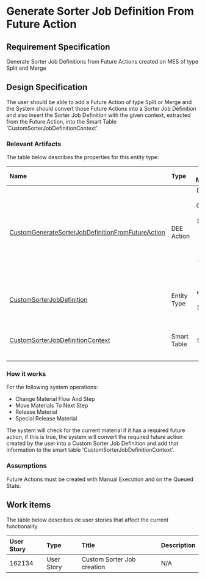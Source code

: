 # Generate Sorter Job Definition From Future Action

## Requirement Specification
Generate Sorter Job Definitions from Future Actions created on MES of type Split and Merge

## Design Specification
The user should be able to add a Future Action of type Split or Merge and the System should convert those Future Actions into a Sorter Job Definition and also insert the Sorter Job Definition with the given context, extracted from the Future Action, into the Smart Table 'CustomSorterJobDefinitionContext'.
### Relevant Artifacts
The table below describes the properties for this entity type:

Name          | Type      | Is Mandatory | Data Type | Description 
:------------ | :-------- | :----------: | :-------- | :-----------
[CustomGenerateSorterJobDefinitionFromFutureAction](/cmf.custom.help/techspec>artifacts>deeactions>CustomGenerateSorterJobDefinitionFromFutureAction) | DEE Action | Dee action to Generate a Custom Sorter Job Definition if exists a Required Future Action for a given material.
[CustomSorterJobDefinition](/cmf.custom.help/techspec>artifacts>entitytypes>CustomSorterJobDefinition) | Entity Type | Custom entity type Custom Sorter Job Definition
[CustomSorterJobDefinitionContext](/cmf.custom.help/techspec>artifacts>smarttables>CustomSorterJobDefinitionContext) | Smart Table | Holds Custom Sorter Job Definition Contexts

### How it works
For the following system operations:

- Change Material Flow And Step
- Move Materials To Next Step
- Release Material
- Special Release Material

The system will check for the current material if it has a required future action, if this is true, the system will convert the required future action created by the user into a Custom Sorter Job Definition and add that information to the smart table 'CustomSorterJobDefinitionContext'.

### Assumptions
Future Actions must be created with Manual Execution and on the Queued State.

## Work items

The table below describes de user stories that affect the current functionality

User Story  | Type       | Title                                    | Description
:---------- | :--------- | :--------------------------------------- | :----------
162134      | User Story | Custom Sorter Job creation               | N/A
